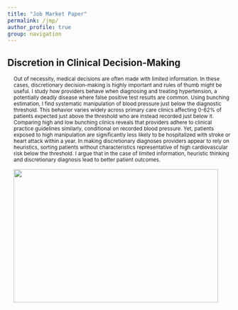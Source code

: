 ```yaml
---
title: "Job Market Paper"
permalink: /jmp/
author_profile: true
group: navigation
---
```


## Discretion in Clinical Decision-Making 

<div style="margin-left: 1em;">
<small> 
<p> Out of necessity, medical decisions are often made with limited information. In these cases, discretionary decision-making is highly important and rules of thumb might be useful. I study how providers behave when diagnosing and treating hypertension, a potentially deadly disease where false positive test results are common. Using bunching estimation, I find systematic manipulation of blood pressure just below the diagnostic threshold. This behavior varies widely across primary care clinics affecting 0-62% of patients expected just above the threshold who are instead recorded just below it. Comparing high and low bunching clinics reveals that providers adhere to clinical practice guidelines similarly, conditional on recorded blood pressure. Yet, patients exposed to high manipulation are significantly less likely to be hospitalized with stroke or heart attack within a year. In making discretionary diagnoses providers appear to rely on heuristics, sorting patients without characteristics representative of high cardiovascular risk below the threshold. I argue that in the case of limited information, heuristic thinking and discretionary diagnosis lead to better patient outcomes. </p>  
</small>

<p align="left">
  <img width="460" height="300" src="https://claireboone.github.io/files/website_bunching_diag.png"> 
</p>
